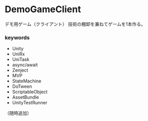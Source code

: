 # DemoGameClient
デモ用ゲーム（クライアント）
技術の棚卸を兼ねてゲームを1本作る。

### keywords
- Unity
- UniRx
- UniTask
- async/await
- Zenject
- MVP
- StateMachine
- DoTween
- ScriptableObject
- AssetBundle
- UnityTestRunner

（随時追加）
